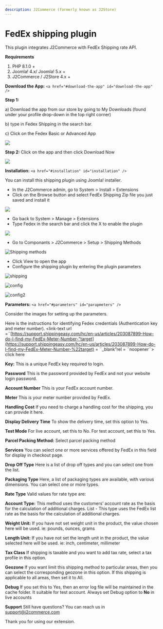 ```yaml
---
description: J2Commerce (formerly known as J2Store)
---
```


# FedEx shipping plugin

This plugin integrates J2Commerce with FedEx Shipping rate API.

**Requirements**

1. PHP 8.1.0 +
2. Joomla! 4.x/ Joomla! 5.x +
3. J2Commerce / J2Store 4.x +

**Download the App:** `<a href="#download-the-app" id="download-the-app" />`

**Step 1:**&#x20;

a) Download the app from our store by going to My Downloads (found under your profile drop-down in the top right corner)&#x20;

b) type in Fedex Shipping in the search bar.&#x20;

c) Click on the Fedex Basic or Advanced App

![](../../assets/fedex-download.webp)

**Step 2:** Click on the app and then click Download Now

![](<../../assets/fedex-download2 (1).webp>)

**Installation:** `<a href="#installation" id="installation" />`

You can install this shipping plugin using Joomla! installer.

- In the J2Commerce admin, go to System > Install > Extensions&#x20;
- Click on the Browse button and select FedEx Shipping Zip file you just saved and install it

![](<../../assets/app install1.webp>)

- Go back to System > Manage > Extensions
- Type Fedex in the search bar and click the X to enable the plugin

![](../../assets/fedex-enable.webp)

- Go to Componants > J2Commerce > Setup > Shipping Methods

![Shipping methods](../../assets/fedex-setup.webp)

- Click View to open the app
- Configure the shipping plugin by entering the plugin parameters

![shipping](../../assets/fedex-config1.webp)

![config](../../assets/fedex-config2.webp)

![config2](../../assets/fedex-config3.webp)

**Parameters:** `<a href="#parameters" id="parapmeters" />`

Consider the images for setting up the parameters.

Here is the instructions for identifying Fedex credentials (Authentication key and meter number). \<link-text url =¨[https://support.shippingeasy.com/hc/en-us/articles/203087899-How-do-I-find-my-FedEx-Meter-Number-”target](https://support.shippingeasy.com/hc/en-us/articles/203087899-How-do-I-find-my-FedEx-Meter-Number-%22target) = ¨\_blank”rel = ¨noopener¨> click here

**Key:** This is a unique FedEx key required to login.

**Password** This is the password provided by FedEx and not your website login password.

**Account Number** This is your FedEx account number.

**Meter** This is your meter number provided by FedEx.

**Handling Cost** If you need to charge a handling cost for the shipping, you can provide it here.

**Display Delivery Time** To show the delivery time, set this option to Yes.

**Test Mode** For live account, set this to No. For test account, set this to Yes.

**Parcel Packing Method:** Select parcel packing method

**Services** You can select one or more services offered by FedEx in this field for display in checkout page.

**Drop Off Type** Here is a list of drop off types and you can select one from the list.

**Packaging Type** Here, a list of packaging types are available, with various dimensions. You can select one or more types.

**Rate Type** Valid values for rate type are:

**Account Type:** This method uses the customers’ account rate as the basis for the calculation of additional charges. List - This type uses the FedEx list rate as the basis for the calculation of additional charges.

**Weight Unit:** If you have not set weight unit in the product, the value chosen here will be used. ie: pounds, ounces, grams

**Length Unit:** If you have not set the length unit in the product, the value selected here will be used. ie: inch, centimeter, millimeter

**Tax Class** If shipping is taxable and you want to add tax rate, select a tax profile in this option.

**Geozone** If you want limit this shipping method to particular areas, then you can select the corresponding geozone in this option. If this shipping is applicable to all areas, then set it to All.

**Debug** If you set this to Yes, then an error log file will be maintained in the cache folder. It suitable for test account. Always set Debug option to **No** in live accounts

**Support** Still have questions? You can reach us in [support@j2commerce.com](mailto\:support@j2commerce.com)

Thank you for using our extension.
